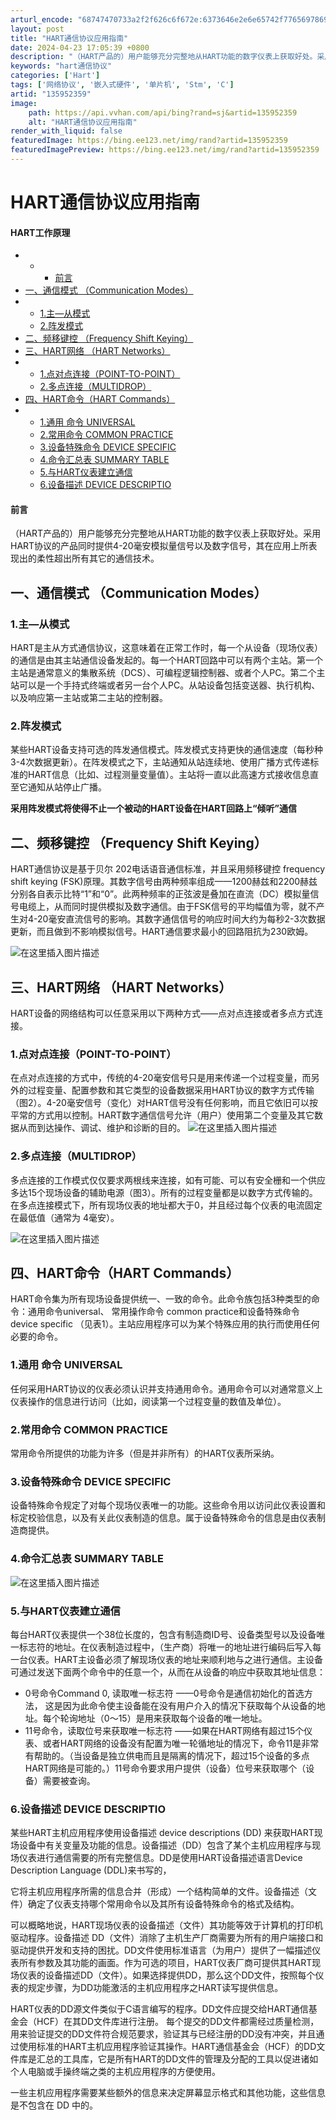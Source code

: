 ```yaml
---
arturl_encode: "68747470733a2f2f626c6f672e:6373646e2e6e65742f77656978696e5f34353039373632362f:61727469636c652f64657461696c732f313335393532333539"
layout: post
title: "HART通信协议应用指南"
date: 2024-04-23 17:05:39 +0800
description: "（HART产品的）用户能够充分完整地从HART功能的数字仪表上获取好处。采用HART协议的产品同时提"
keywords: "hart通信协议"
categories: ['Hart']
tags: ['网络协议', '嵌入式硬件', '单片机', 'Stm', 'C']
artid: "135952359"
image:
    path: https://api.vvhan.com/api/bing?rand=sj&artid=135952359
    alt: "HART通信协议应用指南"
render_with_liquid: false
featuredImage: https://bing.ee123.net/img/rand?artid=135952359
featuredImagePreview: https://bing.ee123.net/img/rand?artid=135952359
---
```


# HART通信协议应用指南

#### HART工作原理

* + - [前言](#_2)
* [一、通信模式 （Communication Modes）](#_Communication_Modes_4)
* + [1.主—从模式](#1_5)
  + [2.阵发模式](#2_7)
* [二、频移键控 （Frequency Shift Keying）](#_Frequency_Shift_Keying_11)
* [三、HART网络 （HART Networks）](#HART_HART_Networks_16)
* + [1.点对点连接（POINT-TO-POINT）](#1POINTTOPOINT_18)
  + [2.多点连接（MULTIDROP）](#2MULTIDROP_21)
* [四、HART命令（HART Commands）](#HARTHART_Commands_25)
* + [1.通用 命令 UNIVERSAL](#1__UNIVERSAL_27)
  + [2.常用命令 COMMON PRACTICE](#2_COMMON_PRACTICE_29)
  + [3.设备特殊命令 DEVICE SPECIFIC](#3_DEVICE_SPECIFIC_31)
  + [4.命令汇总表 SUMMARY TABLE](#4_SUMMARY_TABLE_33)
  + [5.与HART仪表建立通信](#5HART_35)
  + [6.设备描述 DEVICE DESCRIPTIO](#6_DEVICE_DESCRIPTIO_39)

#### 前言

（HART产品的）用户能够充分完整地从HART功能的数字仪表上获取好处。采用HART协议的产品同时提供4-20毫安模拟量信号以及数字信号，其在应用上所表现出的柔性超出所有其它的通信技术。

## 一、通信模式 （Communication Modes）

### 1.主—从模式

HART是主从方式通信协议，这意味着在正常工作时，每一个从设备（现场仪表）的通信是由其主站通信设备发起的。每一个HART回路中可以有两个主站。第一个主站是通常意义的集散系统（DCS）、可编程逻辑控制器、或者个人PC。第二个主站可以是一个手持式终端或者另一台个人PC。从站设备包括变送器、执行机构、以及响应第一主站或第二主站的控制器。

### 2.阵发模式

某些HART设备支持可选的阵发通信模式。阵发模式支持更快的通信速度（每秒种3-4次数据更新）。在阵发模式之下，主站通知从站连续地、使用广播方式传递标准的HART信息（比如、过程测量变量值）。主站将一直以此高速方式接收信息直至它通知从站停止广播。
  
**采用阵发模式将使得不止一个被动的HART设备在HART回路上“倾听”通信**

## 二、频移键控 （Frequency Shift Keying）

HART通信协议是基于贝尔 202电话语音通信标准，并且采用频移键控 frequency shift keying (FSK)原理。其数字信号由两种频率组成——1200赫兹和2200赫兹分别各自表示比特“1”和“0”。此两种频率的正弦波是叠加在直流（DC）模拟量信号电缆上，从而同时提供模拟及数字通信。由于FSK信号的平均幅值为零，就不产生对4-20毫安直流信号的影响。其数字通信信号的响应时间大约为每秒2-3次数据更新，而且做到不影响模拟信号。HART通信要求最小的回路阻抗为230欧姆。
  
![在这里插入图片描述](https://i-blog.csdnimg.cn/blog_migrate/8b674312037a9b56a480ebd51e39dfa8.png)

## 三、HART网络 （HART Networks）

HART设备的网络结构可以任意采用以下两种方式——点对点连接或者多点方式连接。

### 1.点对点连接（POINT-TO-POINT）

在点对点连接的方式中，传统的4-20毫安信号只是用来传递一个过程变量，而另外的过程变量、配置参数和其它类型的设备数据采用HART协议的数字方式传输（图2）。4-20毫安信号（变化）对HART信号没有任何影响，而且它依旧可以按平常的方式用以控制。HART数字通信信号允许（用户）使用第二个变量及其它数据从而到达操作、调试、维护和诊断的目的。
![在这里插入图片描述](https://i-blog.csdnimg.cn/blog_migrate/876b715ea033150194369336925e2630.png)

### 2.多点连接（MULTIDROP）

多点连接的工作模式仅仅要求两根线来连接，如有可能、可以有安全栅和一个供应多达15个现场设备的辅助电源（图3）。所有的过程变量都是以数字方式传输的。在多点连接模式下，所有现场仪表的地址都大于0，并且经过每个仪表的电流固定在最低值（通常为 4毫安）。
  
![在这里插入图片描述](https://i-blog.csdnimg.cn/blog_migrate/90dc1e5ce51e335393a91557215c5a13.png)

## 四、HART命令（HART Commands）

HART命令集为所有现场设备提供统一、一致的命令。此命令族包括3种类型的命令：通用命令universal、 常用操作命令 common practice和设备特殊命令 device specific （见表1）。主站应用程序可以为某个特殊应用的执行而使用任何必要的命令。

### 1.通用 命令 UNIVERSAL

任何采用HART协议的仪表必须认识并支持通用命令。通用命令可以对通常意义上仪表操作的信息进行访问（比如，阅读第一个过程变量的数值及单位）。

### 2.常用命令 COMMON PRACTICE

常用命令所提供的功能为许多（但是并非所有）的HART仪表所采纳。

### 3.设备特殊命令 DEVICE SPECIFIC

设备特殊命令规定了对每个现场仪表唯一的功能。这些命令用以访问此仪表设置和标定校验信息，以及有关此仪表制造的信息。属于设备特殊命令的信息是由仪表制造商提供。

### 4.命令汇总表 SUMMARY TABLE

![在这里插入图片描述](https://i-blog.csdnimg.cn/blog_migrate/bb52aad53817c1e4440ccc91408c1e8e.png)

### 5.与HART仪表建立通信

每台HART仪表提供一个38位长度的，包含有制造商ID号、设备类型号以及设备唯一标志符的地址。在仪表制造过程中，（生产商）将唯一的地址进行编码后写入每一台仪表。HART主设备必须了解现场仪表的地址来顺利地与之进行通信。主设备可通过发送下面两个命令中的任意一个，从而在从设备的响应中获取其地址信息：

* 0号命令Command 0, 读取唯一标志符 ——0号命令是通信初始化的首选方法， 这是因为此命令使主设备能在没有用户介入的情况下获取每个从设备的地址。每个轮询地址（0～15）是用来获取每个设备的唯一地址。
* 11号命令，读取位号来获取唯一标志符 ——如果在HART网络有超过15个仪表、或者HART网络的设备没有配置为唯一轮循地址的情况下，命令11是非常有帮助的。（当设备是独立供电而且是隔离的情况下，超过15个设备的多点HART网络是可能的。）11号命令要求用户提供（设备）位号来获取哪个（设备）需要被查询。

### 6.设备描述 DEVICE DESCRIPTIO

某些HART主机应用程序使用设备描述 device descriptions (DD) 来获取HART现场设备中有关变量及功能的信息。设备描述（DD）包含了某个主机应用程序与现场仪表进行通信需要的所有完整信息。DD是使用HART设备描述语言Device Description Language (DDL)来书写的，
  
它将主机应用程序所需的信息合并（形成）一个结构简单的文件。设备描述（文件）确定了仪表支持哪个常用命令以及其所有设备特殊命令的格式及结构。

可以概略地说，HART现场仪表的设备描述（文件）其功能等效于计算机的打印机驱动程序。设备描述 DD（文件）消除了主机生产厂商需要为所有的用户端接口和驱动提供开发和支持的困扰。DD文件使用标准语言（为用户）提供了一幅描述仪表所有参数及其功能的画面。作为可选的项目，HART仪表厂商可提供其HART现场仪表的设备描述DD（文件）。如果选择提供DD，那么这个DD文件，按照每个仪表的规定步骤，为DD功能激活的主机应用程序之HART读写提供信息。

HART仪表的DD源文件类似于C语言编写的程序。DD文件应提交给HART通信基金会（HCF）在其DD文件库进行注册。 每个提交的DD文件都需经过质量检测，用来验证提交的DD文件符合规范要求，验证其与已经注册的DD没有冲突，并且通过使用标准的HART主机应用程序验证其操作。HART通信基金会（HCF）的DD文件库是汇总的工具库，它是所有HART的DD文件的管理及分配的工具以促进诸如个人电脑或手操终端之类的主机应用程序的方便使用。

一些主机应用程序需要某些额外的信息来决定屏幕显示格式和其他功能，这些信息是不包含在 DD 中的。